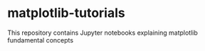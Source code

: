 # matplotlib-tutorials
This repository contains Jupyter notebooks explaining matplotlib fundamental concepts
